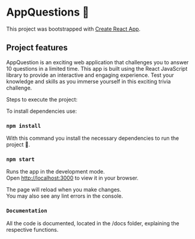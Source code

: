 # AppQuestions 🤔

This project was bootstrapped with [Create React App](https://github.com/facebook/create-react-app).

## Project features

AppQuestion is an exciting web application that challenges you to answer 10 questions in a limited time. This app is built using the React JavaScript library to provide an interactive and engaging experience. Test your knowledge and skills as you immerse yourself in this exciting trivia challenge.

Steps to execute the project:

To install dependencies use:

### `npm install`

With this command you install the necessary dependencies to run the project 🚀.

### `npm start`

Runs the app in the development mode.\
Open [http://localhost:3000](http://localhost:3000) to view it in your browser.

The page will reload when you make changes.\
You may also see any lint errors in the console.

### `Documentation`

All the code is documented, located in the /docs folder, explaining the respective functions.


